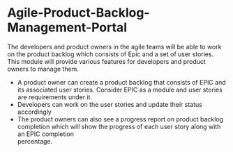 # Agile-Product-Backlog-Management-Portal
The developers and product owners in the agile teams will be able to work on the product backlog which consists of Epic and a set of user stories. This module will provide various features for developers and product owners to manage them.

*   A product owner can create a product backlog that consists of EPIC and its associated user stories. Consider EPIC as a module and user stories are requirements        under it.
*   Developers can work on the user stories and update their status accordingly
*   The product owners can also see a progress report on product backlog completion which will show the progress of each user story along with an EPIC completion   
    percentage.
